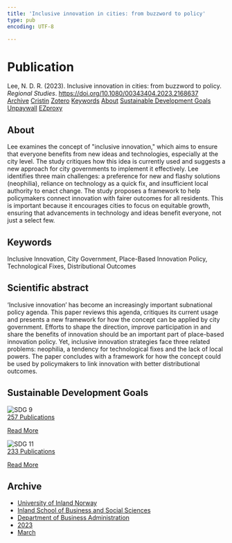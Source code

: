 ```yaml
---
title: 'Inclusive innovation in cities: from buzzword to policy'
type: pub
encoding: UTF-8

---
```

<h1>Publication</h1>
<article id="csl-bib-container-X424KFN5" class="csl-bib-container">
  <div class="csl-bib-body"> <div class="csl-entry">Lee, N. D. R. (2023). Inclusive innovation in cities: from buzzword to policy. <i>Regional Studies</i>. <a href="https://doi.org/10.1080/00343404.2023.2168637">https://doi.org/10.1080/00343404.2023.2168637</a></div> </div>
  <div class="csl-bib-buttons">
    <a href="#taxonomy-article-X424KFN5" alt="archive" class="csl-bib-button">Archive</a>
    <a href="https://app.cristin.no/results/show.jsf?id=2136113" alt="Cristin" class="csl-bib-button">Cristin</a>
    <a href="http://zotero.org/groups/5881554/items/X424KFN5" alt="Zotero" class="csl-bib-button">Zotero</a>
    <a href="#keywords-article-X424KFN5" alt="keywords" class="csl-bib-button">Keywords</a>
    <a href="#about-article-X424KFN5" alt="about_pub" class="csl-bib-button">About</a>
    <a href="#sdg-article-X424KFN5" alt="sdg" class="csl-bib-button">Sustainable Development Goals</a>
    <a href="http://eprints.lse.ac.uk/117818/1/Inclusive_innovation_Revised2_with_details.pdf" alt="Unpaywall" class="csl-bib-button">Unpaywall</a>
    <a href="http://eprints.lse.ac.uk/117818/1/Inclusive_innovation_Revised2_with_details.pdf" alt="EZproxy" class="csl-bib-button">EZproxy</a>
  </div>
  <div id="csl-bib-meta-container-X424KFN5"></div>
</article>
<div id="csl-bib-meta-X424KFN5" class="csl-bib-meta">
  <article id="about-article-X424KFN5" class="about_pub-article">
    <h1>About</h1>
    Lee examines the concept of "inclusive innovation," which aims to ensure that everyone benefits from new ideas and technologies, especially at the city level. The study critiques how this idea is currently used and suggests a new approach for city governments to implement it effectively. Lee identifies three main challenges: a preference for new and flashy solutions (neophilia), reliance on technology as a quick fix, and insufficient local authority to enact change. The study proposes a framework to help policymakers connect innovation with fairer outcomes for all residents. This is important because it encourages cities to focus on equitable growth, ensuring that advancements in technology and ideas benefit everyone, not just a select few.
  </article>
  <article id="keywords-article-X424KFN5" class="keywords-article">
    <h1>Keywords</h1>
    Inclusive Innovation, City Government, Place-Based Innovation Policy, Technological Fixes, Distributional Outcomes
  </article>
  <article id="abstract-article-X424KFN5" class="abstract-article">
    <h1>Scientific abstract</h1>
    ‘Inclusive innovation’ has become an increasingly important subnational policy agenda. This paper reviews this agenda, critiques its current usage and presents a new framework for how the concept can be applied by city government. Efforts to shape the direction, improve participation in and share the benefits of innovation should be an important part of place-based innovation policy. Yet, inclusive innovation strategies face three related problems: neophilia, a tendency for technological fixes and the lack of local powers. The paper concludes with a framework for how the concept could be used by policymakers to link innovation with better distributional outcomes.
  </article>
  <article id="sdg-article-X424KFN5" class="sdg-article">
    <h1>Sustainable Development Goals</h1>
    <div class="sdg-container"><div id="sdg9" class="sdg">
        <img src="{{< params subfolder >}}images/sdg/sdg09_en.png" class="image" alt="SDG 9">
        <div class="sdg-overlay">
          <a href="{{< params subfolder >}}en/archive/?sdg=9#archive" class="sdg-publication-count"><span>257</span> Publications</a>
          <p><a href="https://sdgs.un.org/goals/goal9" class="sdg-read-more">Read More</a></p>
        </div>
      </div> <div id="sdg11" class="sdg">
        <img src="{{< params subfolder >}}images/sdg/sdg11_en.png" class="image" alt="SDG 11">
        <div class="sdg-overlay">
          <a href="{{< params subfolder >}}en/archive/?sdg=11#archive" class="sdg-publication-count"><span>233</span> Publications</a>
          <p><a href="https://sdgs.un.org/goals/goal11" class="sdg-read-more">Read More</a></p>
        </div>
      </div></div>
  </article>
  <article id="taxonomy-article-X424KFN5" class="taxonomy-article">
    <h1>Archive</h1>
    <ul>
      <li><a href="{{< params subfolder >}}en/archive/?key=3DCRN523">University of Inland Norway</a></li>
      <li><a href="{{< params subfolder >}}en/archive/?key=DU8Q9LN9">Inland School of Business and Social Sciences</a></li>
      <li><a href="{{< params subfolder >}}en/archive/?key=3IQA89I8">Department of Business Administration</a></li>
      <li><a href="{{< params subfolder >}}en/archive/?key=RD9NIUZB">2023</a></li>
      <li><a href="{{< params subfolder >}}en/archive/?key=UD62IL5L">March</a></li>
    </ul>
  </article>
</div>
